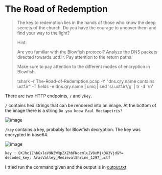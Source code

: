 # The Road of Redemption
> The key to redemption lies in the hands of those who know the deep secrets of the church. Do you have the courage to uncover them and find your way to the light?
>
> Hint:
> 
> Are you familiar with the Blowfish protocol? Analyze the DNS packets directed towards uctf.ir. Pay attention to the return paths.
>
> Make sure to pay attention to the different modes of encryption in Blowfish.
>
> tshark -r The-Road-of-Redemption.pcap -Y "dns.qry.name contains uctf.ir" -T fields -e dns.qry.name | uniq | sed 's/.uctf.ir//g' | tr -d '\n'

There are two HTTP endpoints, `/` and `/key`. 


`/` contains hex strings that can be rendered into an image. At the bottom of the image there is a string `Do you know Paul Mockapetris?`

![image](https://github.com/user-attachments/assets/7b372512-9977-4e43-8ba3-9881c83d6dc4)

`/key` contains a key, probably for Blowfish decryption. The key was encrypted in base64.

![image](https://github.com/user-attachments/assets/c86feab6-1f61-44e0-a88a-40a443053603)

```html
key : QXJhc1ZhbGxleV9NZWRpZXZhbFNocmluZV8xMjk3X3VjdGY=
decoded_key: ArasValley_MedievalShrine_1297_uctf
```
I tried run the command given and the output is in <a href="https://github.com/ArifPeycal/ctf-writeups/blob/main/2024/UrniaCTF2024/Forensics/The%20Road%20of%20Redemption/output.txt">output.txt</a>
